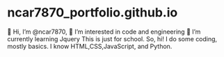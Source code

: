 # ncar7870_portfolio.github.io
👋 Hi, I’m @ncar7870, 
👀 I’m interested in code and engineering 
🌱 I’m currently learning Jquery 
This is just for school. So, hi! I do some coding, mostly basics. I know HTML,CSS,JavaScript, and Python.

